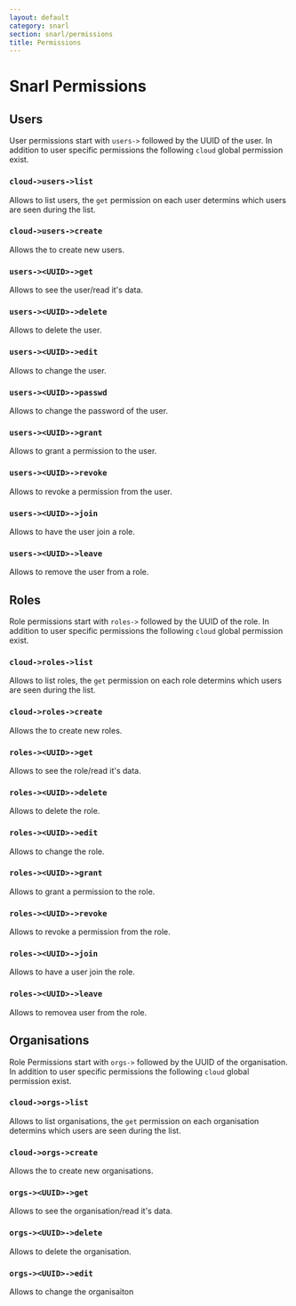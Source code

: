 ```yaml
---
layout: default
category: snarl
section: snarl/permissions
title: Permissions
---
```

# Snarl Permissions

## Users<a id="users"></a>
User permissions start with `users->` followed by the UUID of the user. In addition to user specific permissions the following `cloud` global permission exist.

### `cloud->users->list`
Allows to list users, the `get` permission on each user determins which users are seen during the list.

### `cloud->users->create`
Allows the to create new users.

### `users-><UUID>->get`
Allows to see the user/read it's data.

### `users-><UUID>->delete`
Allows to delete the user.

### `users-><UUID>->edit`
Allows to change the user.

### `users-><UUID>->passwd`
Allows to change the password of the user.

### `users-><UUID>->grant`
Allows to grant a permission to the user.

### `users-><UUID>->revoke`
Allows to revoke a permission from the user.

### `users-><UUID>->join`
Allows to have the user join a role.

### `users-><UUID>->leave`
Allows to remove the user from a role.

## Roles<a id="roles"></a>
Role permissions start with `roles->` followed by the UUID of the role. In addition to user specific permissions the following `cloud` global permission exist.

### `cloud->roles->list`
Allows to list roles, the `get` permission on each role determins which users are seen during the list.

### `cloud->roles->create`
Allows the to create new roles.

### `roles-><UUID>->get`
Allows to see the role/read it's data.

### `roles-><UUID>->delete`
Allows to delete the role.

### `roles-><UUID>->edit`
Allows to change the role.

### `roles-><UUID>->grant`
Allows to grant a permission to the role.

### `roles-><UUID>->revoke`
Allows to revoke a permission from the role.

### `roles-><UUID>->join`
Allows to have a user join the role.

### `roles-><UUID>->leave`
Allows to removea user from the role.

## Organisations<a id="organisations"></a>
Role Permissions start with `orgs->` followed by the UUID of the organisation. In addition to user specific permissions the following `cloud` global permission exist.

### `cloud->orgs->list`
Allows to list organisations, the `get` permission on each organisation determins which users are seen during the list.

### `cloud->orgs->create`
Allows the to create new organisations.

### `orgs-><UUID>->get`
Allows to see the organisation/read it's data.

### `orgs-><UUID>->delete`
Allows to delete the organisation.

### `orgs-><UUID>->edit`
Allows to change the organisaiton
